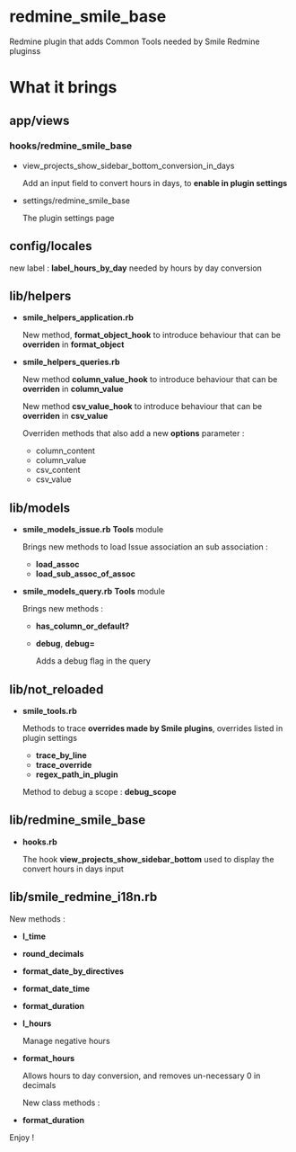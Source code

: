 redmine_smile_base
==================

Redmine plugin that adds Common Tools needed by Smile Redmine pluginss

# What it brings

## app/views

### hooks/redmine_smile_base

* view_projects_show_sidebar_bottom_conversion_in_days

    Add an input field to convert hours in days, to **enable in plugin settings**

* settings/redmine_smile_base

  The plugin settings page

## config/locales

  new label : **label_hours_by_day** needed by hours by day conversion

## lib/helpers

* **smile_helpers_application.rb**

    New method, **format_object_hook** to introduce behaviour that can be **overriden** in **format_object**

* **smile_helpers_queries.rb**

  New method **column_value_hook** to introduce behaviour that can be **overriden** in **column_value**

  New method **csv_value_hook** to introduce behaviour that can be **overriden** in **csv_value**

  Overriden methods that also add a new **options** parameter :

  * column_content
  * column_value
  * csv_content
  * csv_value

## lib/models

* **smile_models_issue.rb** **Tools** module

  Brings new methods to load Issue association an sub association :

  * **load_assoc**
  * **load_sub_assoc_of_assoc**
* **smile_models_query.rb** **Tools** module

  Brings new methods :

  * **has_column_or_default?**
  * **debug**, **debug=**

    Adds a debug flag in the query

## lib/not_reloaded

* **smile_tools.rb**

  Methods to trace **overrides made by Smile plugins**, overrides listed in plugin settings
  * **trace_by_line**
  * **trace_override**
  * **regex_path_in_plugin**

  Method to debug a scope : **debug_scope**

## lib/redmine_smile_base

* **hooks.rb**

  The hook **view_projects_show_sidebar_bottom** used to display the convert hours in days input

## lib/smile_redmine_i18n.rb

  New methods :

* **l_time**
* **round_decimals**
* **format_date_by_directives**
* **format_date_time**
* **format_duration**
* **l_hours**

  Manage negative hours

* **format_hours**

  Allows hours to day conversion, and removes un-necessary 0 in decimals

  New class methods :

* **format_duration**


Enjoy !
